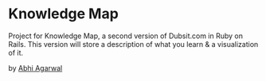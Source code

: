 # Knowledge Map

Project for Knowledge Map, a second version of Dubsit.com in Ruby on Rails. This version will store a description of what you learn & a visualization of it.

by [Abhi Agarwal](http://www.abhi.co/)
